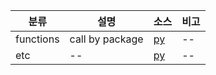 |분류 | 설명 | 소스| 비고|
|--| -- |--|--|
|functions| call by package |[py](./codes/)|--|
|etc| -- |[py](./etc/)|--|

